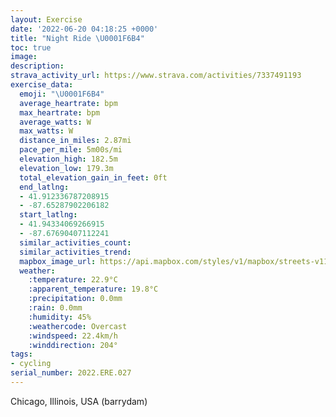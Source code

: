 ```yaml
---
layout: Exercise
date: '2022-06-20 04:18:25 +0000'
title: "Night Ride \U0001F6B4"
toc: true
image:
description:
strava_activity_url: https://www.strava.com/activities/7337491193
exercise_data:
  emoji: "\U0001F6B4"
  average_heartrate: bpm
  max_heartrate: bpm
  average_watts: W
  max_watts: W
  distance_in_miles: 2.87mi
  pace_per_mile: 5m00s/mi
  elevation_high: 182.5m
  elevation_low: 179.3m
  total_elevation_gain_in_feet: 0ft
  end_latlng:
  - 41.912336787208915
  - -87.65287902206182
  start_latlng:
  - 41.94334069266915
  - -87.67690407112241
  similar_activities_count:
  similar_activities_trend:
  mapbox_image_url: https://api.mapbox.com/styles/v1/mapbox/streets-v11/static/path-5+787af2-1.0(%7B%60__GtkcvOCKDJAZALLn%40%3Fl%40DV%3Ff%40BL%40d%40CR%40HCBDPJN%5CJXOl%40%40LDJC%60%40FTAz%40HFCRDP%3FJCJKJBR%3FLDfAKHCd%40%40REl%40AHAJ%3F%5ECj%40BDAXJLG%40B%40%3F%3FATAR%3FVE%60%40%40HE%5CGHBT%3FNDf%40%3FJCj%40%40t%40ERFFEXDRGV%3FTGv%40Dr%40CFEl%40DpAQt%40BLAZ%40XAJCFFRA%60%40%3FZGXFPALDt%40CPFf%40%40d%40ALGr%40D%5E%3FFD%5CIV%40PGVCT%3FHCPDb%40OL%40HCECOAAUCB%3FC%5EVR%3FXId%40a%40dAoANUt%40o%40XQTe%40HIBKTULWn%40w%40jAqAv%40_ABI%5C%5DFKRUJGlAuAb%40q%40%7CAiBLENUTQb%40k%40%5Co%40NK%5Ec%40FOx%40gAJWPQVg%40%5Cc%40HQNQh%40_ATSTg%40v%40mAdAyAHY%5C_%40Ta%40FU%60%40YhA%7BBTMFQVc%40RYDALWRWP_%40PWDMTWN_%40bE_Gf%40u%40%60AiBJId%40k%40Re%40FWHIFQLILWBDDCXU%60AkBDOFMZSL%5B%5Ec%40%40KX%5DXk%40%5Eg%40b%40a%40FMDQJId%40s%40Xo%40%7C%40sAj%40aAJKN%5DHO%7C%40gANY%5E%5BL%5Df%40m%40%5Cy%40r%40oATUFOXc%40%60%40e%40BKZk%40FEF_%40VMDKh%40m%40NYLKZc%40JYTU%60%40o%40%5Eo%40L%5BFKJG%60%40o%40%5C%7B%40LULIjAoBNGb%40q%40XWR%5Dv%40_Az%40gBb%40y%40FEP%5BVUd%40%40LMZKP%40TIRCj%40%3FNDJAH%40DAH%7B%40AAI%3F%40%40GEAD%40IAGCDGADLDEAHBHAJDO%40BCAB%40A%3F),pin-s-s+e5b22e(-87.67691,41.94334),pin-s-f+89ae00(-87.65287999999985,41.912330000000004)/auto/800x800?access_token=pk.eyJ1Ijoiam9zaGJlY2ttYW4iLCJhIjoiY205eWR2aDd1MWZ6djJrbXc4a3M0bWZleiJ9.XiG9OWkNcZk2QzjJbxLB4A
  weather:
    :temperature: 22.9°C
    :apparent_temperature: 19.8°C
    :precipitation: 0.0mm
    :rain: 0.0mm
    :humidity: 45%
    :weathercode: Overcast
    :windspeed: 22.4km/h
    :winddirection: 204°
tags:
- cycling
serial_number: 2022.ERE.027
---
```

Chicago, Illinois, USA (barrydam)
